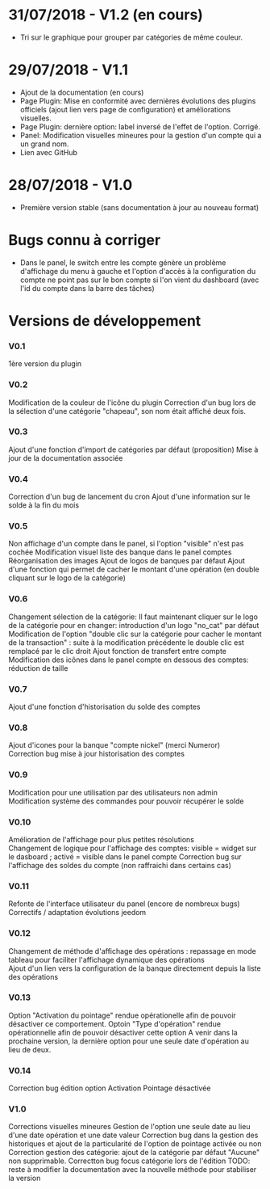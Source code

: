 # 31/07/2018 - V1.2 (en cours)
- Tri sur le graphique pour grouper par catégories de même couleur. 


# 29/07/2018 - V1.1

- Ajout de la documentation (en cours)
- Page Plugin: Mise en conformité avec dernières évolutions des plugins officiels (ajout lien vers page de configuration) et améliorations visuelles.
- Page Plugin: dernière option: label inversé de l'effet de l'option. Corrigé. 
- Panel: Modification visuelles mineures pour la gestion d'un compte qui a un grand nom. 
- Lien avec GitHub

# 28/07/2018 - V1.0

- Première version stable (sans documentation à jour au nouveau format)

# Bugs connu à corriger
- Dans le panel, le switch entre les compte génère un problème d'affichage du menu à gauche et l'option d'accès à la configuration du compte ne point pas sur le bon compte si l'on vient du dashboard (avec l'id du compte dans la barre des tâches)

# Versions de développement

### V0.1
1ère version du plugin 

### V0.2
Modification de la couleur de l'icône du plugin 
Correction d'un bug lors de la sélection d'une catégorie "chapeau", son nom était affiché deux fois. 

### V0.3
Ajout d'une fonction d'import de catégories par défaut (proposition) 
Mise à jour de la documentation associée 

### V0.4
Correction d'un bug de lancement du cron 
Ajout d'une information sur le solde à la fin du mois 

### V0.5
Non affichage d'un compte dans le panel, si l'option "visible" n'est pas cochée 
Modification visuel liste des banque dans le panel comptes 
Réorganisation des images 
Ajout de logos de banques par défaut 
Ajout d'une fonction qui permet de cacher le montant d'une opération (en double cliquant sur le logo de la catégorie) 

### V0.6
Changement sélection de la catégorie: Il faut maintenant cliquer sur le logo de la catégorie pour en changer: introduction d'un logo "no_cat" par défaut 
Modification de l'option "double clic sur la catégorie pour cacher le montant de la transaction" : suite à la modification précédente le double clic est remplacé par le clic droit 
Ajout fonction de transfert entre compte 
Modification des icônes dans le panel compte en dessous des comptes: réduction de taille 

### V0.7
Ajout d'une fonction d'historisation du solde des comptes 

### V0.8
Ajout d'icones pour la banque "compte nickel" (merci Numeror)  
Correction bug mise à jour historisation des comptes 

### V0.9
Modification pour une utilisation par des utilisateurs non admin  
Modification système des commandes pour pouvoir récupérer le solde  

### V0.10
Amélioration de l'affichage pour plus petites résolutions  
Changement de logique pour l'affichage des comptes: visible = widget sur le dasboard ; activé = visible dans le panel compte 
Correction bug sur l'affichage des soldes du compte (non raffraichi dans certains cas)  

### V0.11
Refonte de l'interface utilisateur du panel (encore de nombreux bugs)  
Correctifs / adaptation évolutions jeedom 

### V0.12
Changement de méthode d'affichage des opérations : repassage en mode tableau pour faciliter l'affichage dynamique des opérations  
Ajout d'un lien vers la configuration de la banque directement depuis la liste des opérations  

### V0.13
Option "Activation du pointage" rendue opérationelle afin de pouvoir désactiver ce comportement. 
Optoin "Type d'opération" rendue opérationnelle afin de pouvoir désactiver cette option 
A venir dans la prochaine version, la dernière option pour une seule date d'opération au lieu de deux. 

### V0.14
Correction bug édition option Activation Pointage désactivée  

### V1.0
Corrections visuelles mineures 
Gestion de l'option une seule date au lieu d'une date opération et une date valeur 
Correction bug dans la gestion des historiques et ajout de la particularité de l'option de pointage activée ou non 
Correction gestion des catégorie: ajout de la catégorie par défaut "Aucune" non supprimable. 
Correctton bug focus catégorie lors de l'édition
TODO: reste à modifier la documentation avec la nouvelle méthode pour stabiliser la version 

